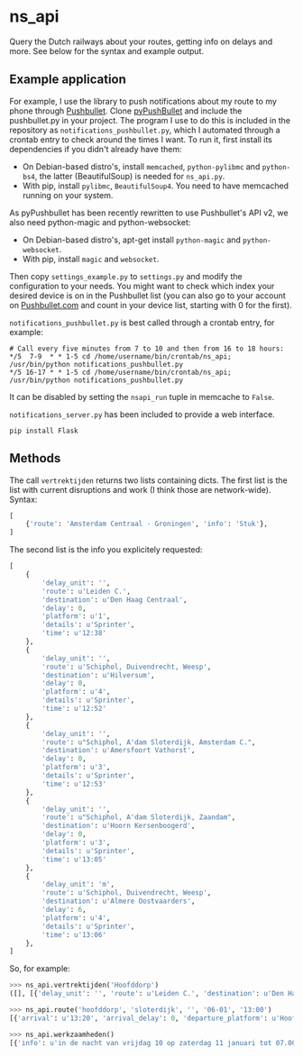 ns_api
======

Query the Dutch railways about your routes, getting info on delays and more. See below for the syntax and example output.

## Example application

For example, I use the library to push notifications about my route to my phone through [Pushbullet](http://pushbullet.com). Clone [pyPushBullet](https://github.com/Azelphur/pyPushBullet) and include the pushbullet.py in your project. The program I use to do this is included in the repository as `notifications_pushbullet.py`, which I automated through a crontab entry to check around the times I want. To run it, first install its dependencies if you didn't already have them:

* On Debian-based distro's, install `memcached`, `python-pylibmc` and `python-bs4`, the latter (BeautifulSoup) is needed for `ns_api.py`.
* With pip, install `pylibmc`, `BeautifulSoup4`. You need to have memcached running on your system.

As pyPushbullet has been recently rewritten to use Pushbullet's API v2, we also need python-magic and python-websocket:

* On Debian-based distro's, apt-get install `python-magic` and `python-websocket`.
* With pip, install `magic` and `websocket`.

Then copy `settings_example.py` to `settings.py` and modify the configuration to your needs. You might want to check which index your desired device is on in the Pushbullet list (you can also go to your account on [Pushbullet.com](https://www.pushbullet.com/) and count in your device list, starting with 0 for the first).

`notifications_pushbullet.py` is best called through a crontab entry, for example:

```
# Call every five minutes from 7 to 10 and then from 16 to 18 hours:
*/5  7-9  * * 1-5 cd /home/username/bin/crontab/ns_api; /usr/bin/python notifications_pushbullet.py
*/5 16-17 * * 1-5 cd /home/username/bin/crontab/ns_api; /usr/bin/python notifications_pushbullet.py
```

It can be disabled by setting the `nsapi_run` tuple in memcache to `False`.

`notifications_server.py` has been included to provide a web interface.

```
pip install Flask
```

## Methods

The call `vertrektijden` returns two lists containing dicts. The first list is the list with current disruptions and work (I think those are network-wide). Syntax:

```python
[
	{'route': 'Amsterdam Centraal - Groningen', 'info': 'Stuk'},
]
```

The second list is the info you explicitely requested:

```python
[
    {
        'delay_unit': '',
        'route': u'Leiden C.',
        'destination': u'Den Haag Centraal',
        'delay': 0,
        'platform': u'1',
        'details': u'Sprinter',
        'time': u'12:38'
    },
    {
        'delay_unit': '',
        'route': u'Schiphol, Duivendrecht, Weesp',
        'destination': u'Hilversum',
        'delay': 0,
        'platform': u'4',
        'details': u'Sprinter',
        'time': u'12:52'
    },
    {
        'delay_unit': '',
        'route': u"Schiphol, A'dam Sloterdijk, Amsterdam C.",
        'destination': u'Amersfoort Vathorst',
        'delay': 0,
        'platform': u'3',
        'details': u'Sprinter',
        'time': u'12:53'
    },
    {
        'delay_unit': '',
        'route': u"Schiphol, A'dam Sloterdijk, Zaandam",
        'destination': u'Hoorn Kersenboogerd',
        'delay': 0,
        'platform': u'3',
        'details': u'Sprinter',
        'time': u'13:05'
    },
    {
        'delay_unit': 'm',
        'route': u'Schiphol, Duivendrecht, Weesp',
        'destination': u'Almere Oostvaarders',
        'delay': 6,
        'platform': u'4',
        'details': u'Sprinter',
        'time': u'13:06'
    },
]

```

So, for example:

```python
>>> ns_api.vertrektijden('Hoofddorp')
([], [{'delay_unit': '', 'route': u'Leiden C.', 'destination': u'Den Haag Centraal', 'delay': 0, 'platform': u'1', 'details': u'Sprinter', 'time': u'12:38'}, {'delay_unit': '', 'route': u'Schiphol, Duivendrecht, Weesp', 'destination': u'Hilversum', 'delay': 0, 'platform': u'4', 'details': u'Sprinter', 'time': u'12:52'}, {'delay_unit': '', 'route': u"Schiphol, A'dam Sloterdijk, Amsterdam C.", 'destination': u'Amersfoort Vathorst', 'delay': 0, 'platform': u'3', 'details': u'Sprinter', 'time': u'12:53'}, {'delay_unit': '', 'route': u"Schiphol, A'dam Sloterdijk, Zaandam", 'destination': u'Hoorn Kersenboogerd', 'delay': 0, 'platform': u'3', 'details': u'Sprinter', 'time': u'13:05'}, {'delay_unit': '', 'route': u'Schiphol, Duivendrecht, Weesp', 'destination': u'Almere Oostvaarders', 'delay': 0, 'platform': u'4', 'details': u'Sprinter', 'time': u'13:06'}, {'delay_unit': '', 'route': u'Leiden C.', 'destination': u'Den Haag Centraal', 'delay': 0, 'platform': u'1', 'details': u'Sprinter', 'time': u'13:08'}, {'delay_unit': '', 'route': u'Schiphol, Duivendrecht, Weesp', 'destination': u'Hilversum', 'delay': 0, 'platform': u'4', 'details': u'Sprinter', 'time': u'13:22'}, {'delay_unit': '', 'route': u"Schiphol, A'dam Sloterdijk, Amsterdam C.", 'destination': u'Amersfoort Vathorst', 'delay': 0, 'platform': u'3', 'details': u'Sprinter', 'time': u'13:23'}, {'delay_unit': '', 'route': u"Schiphol, A'dam Sloterdijk, Zaandam", 'destination': u'Hoorn Kersenboogerd', 'delay': 0, 'platform': u'3', 'details': u'Sprinter', 'time': u'13:35'}, {'delay_unit': '', 'route': u'Schiphol, Duivendrecht, Weesp', 'destination': u'Almere Oostvaarders', 'delay': 0, 'platform': u'4', 'details': u'Sprinter', 'time': u'13:36'}, {'delay_unit': '', 'route': u'Leiden C.', 'destination': u'Den Haag Centraal', 'delay': 0, 'platform': u'1', 'details': u'Sprinter', 'time': u'13:38'}])

>>> ns_api.route('hoofddorp', 'sloterdijk', '', '06-01', '13:00')
[{'arrival': u'13:20', 'arrival_delay': 0, 'departure_platform': u'Hoofddorp  platform 3', 'departure': u'13:05', 'train': u'Sprinter NS direction Schiphol', 'departure_delay': 0, 'arrival_platform': u'Amsterdam Sloterdijk  platform 9'}]

>>> ns_api.werkzaamheden()
[{'info': u'in de nacht van vrijdag 10 op zaterdag 11 januari tot 07.00 uur', 'route': u'Den Helder-Schagen'}, {'info': u'zaterdag 11 januari tot 17.00 uur', 'route': u"Tilburg Universiteit/'s-Hertogenbosch-Eindhoven/Deurne"}, {'info': u'in de nacht van zaterdag 11 op zondag 12 januari vanaf 00.10 uur tot 09.30 uur', 'route': u'Amsterdam Centraal-Haarlem/Zaandam'}, {'info': u'in de nacht van zaterdag 11 op zondag 12 januari na 01.00 uur', 'route': u'Schagen-Den Helder'}, {'info': u'in de nacht van zaterdag 11 op zondag 12 januari vanaf 03.30 uur tot 05.30 uur', 'route': u'Breda-Tilburg'}, {'info': u'zondag 12 januari', 'route': u'Den Haag Centraal-Rotterdam Centraal'}, {'info': u'in de nacht van zondag 12 op maandag 13 januari vanaf 23.20 uur tot 04.00 uur', 'route': u'Sittard-Maastricht Randwyck'}, {'info': u'in de nacht van zondag 12 op maandag 13 januari na 00.15 uur', 'route': u'Utrecht Centraal-Geldermalsen'}, {'info': u'maandag 13 januari tot 05.50 uur', 'route': u'Utrecht Centraal-Geldermalsen'}, {'info': u'in de nacht van maandag 13 op dinsdag 14 januari vanaf 00.20 uur', 'route': u'Emmen-Zwolle'}, {'info': u'in de nacht van maandag 13 op dinsdag 14 januari tussen 00.20 uur en 00.50 uur', 'route': u'Utrecht Centraal-Geldermalsen'}, {'info': u'dinsdag 14 januari tot 06.00 uur', 'route': u'Utrecht Centraal-Geldermalsen'}, {'info': u'in de nacht van dinsdag 14 op woensdag 15 januari vanaf 23.45 uur', 'route': u'Delfzijl-Appingedam'}, {'info': u'in de nacht van donderdag 16 op vrijdag 17 januari vanaf 23.45 uur', 'route': u'Emmen-Zwolle'}, {'info': u'zaterdag 18 januari', 'route': u'Utrecht Centraal-Utrecht Maliebaan'}, {'info': u'zaterdag 18 en zondag 19 januari', 'route': u"'s-Hertogenbosch-Utrecht Centraal/Nijmegen/Boxtel"}, {'info': u'zondag 19 januari', 'route': u'Woerden-Utrecht Centraal'}, {'info': u'in de nacht van zondag 19 op maandag 20 januari na 00.15 uur', 'route': u'Utrecht Centraal-Geldermalsen'}, {'info': u'maandag 20 januari tot 05.50 uur', 'route': u'Utrecht Centraal-Geldermalsen'}]
```
